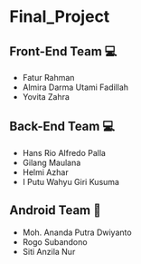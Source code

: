 # Final_Project

## Front-End Team 💻
 
- Fatur Rahman 
- Almira Darma Utami Fadillah 
- Yovita Zahra 
 
## Back-End Team 💻
 
- Hans Rio Alfredo Palla 
- Gilang Maulana 
- Helmi Azhar 
- I Putu Wahyu Giri Kusuma 
 
## Android Team 📱
 
- Moh. Ananda Putra Dwiyanto 
- Rogo Subandono 
- Siti Anzila Nur
